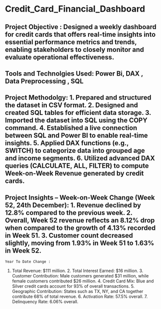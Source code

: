 # Credit_Card_Financial_Dashboard

Project Objective :
Designed a weekly dashboard for credit cards that offers real-time insights into essential performance metrics and trends, enabling stakeholders to closely monitor and evaluate operational effectiveness.
--------------------------------------------------------------------------------------------------------------------------------------------------------------------------------------
Tools and Technolgies Used:
Power Bi, DAX , Data Preprocessing , SQL
--------------------------------------------------------------------------------------------------------------------------------------------------------------------------------------
Project Methodolgy:
	1.	Prepared and structured the dataset in CSV format.
	2.	Designed and created SQL tables for efficient data storage.
	3.	Imported the dataset into SQL using the COPY command.
	4.	Established a live connection between SQL and Power BI to enable real-time insights.
	5.	Applied DAX functions (e.g., SWITCH) to categorize data into grouped age and income segments.
	6.	Utilized advanced DAX queries (CALCULATE, ALL, FILTER) to compute Week-on-Week Revenue generated by credit cards.
--------------------------------------------------------------------------------------------------------------------------------------------------------------------------------------
Project Insights – Week-on-Week Change (Week 52, 24th December):
	1.	Revenue declined by 12.8% compared to the previous week.
	2.	Overall, Week 52 revenue reflects an 8.12% drop when compared to the growth of 4.13% recorded in Week 51.
	3.	Customer count decreased slightly, moving from 1.93% in Week 51 to 1.63% in Week 52.
--------------------------------------------------------------------------------------------------------------------------------------------------------------------------------------
	Year To Date Change :
  1.	Total Revenue: $111 million.
	2.	Total Interest Earned: $16 million.
	3.	Customer Contribution: Male customers generated $31 million, while female customers contributed $26 million.
	4.	Credit Card Mix: Blue and Silver credit cards account for 93% of overall transactions.
	5.	Geographic Contribution: States such as TX, NY, and CA together contribute 68% of total revenue.
	6.	Activation Rate: 57.5% overall.
	7.	Delinquency Rate: 6.06% overall.

